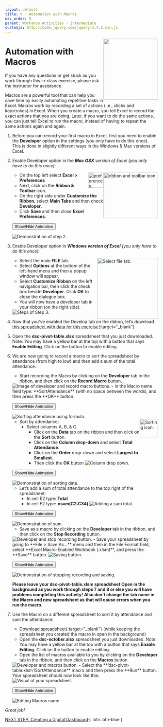 ```yaml
---
layout: default
title: 6 - Automation with Macros
nav_order: 9
parent: Workshop Activities - Intermediate
customjs: http://code.jquery.com/jquery-1.4.2.min.js
---
```

 <img src="images/excel-automation-01.png" style="float:right;width:180px;height:200px;"> 

# Automation with Macros

If you have any questions or get stuck as you work through this in-class exercise, please ask the instructor for assistance.

Macros are a powerful tool that can help you save time by easily automating repetitive tasks in Excel. Macros work by recording a set of actions (i.e., clicks and keystrokes) in Excel. When you create a macro, you tell Excel to record the exact actions that you are doing. Later, if you want to do the same actions, you can just tell Excel to run the macro, instead of having to repeat the same actions again and again.

1. Before you can record your first macro in Excel, first you need to enable the **Developer** option in the settings (you only have to do this once). This is done in slightly different ways in the Windows & Mac versions of Excel.

2. Enable Developer option in the _**Mac OSX** version of Excel  (you only have to do this once):_

    <img src="images/excel-automation-04.png" style="float:right;width:180px;height:150px;" alt="ribbon and toolbar icon">

    <img src="images/excel-automation-03.png" style="float:right;width:50px;height:50px;" alt="preferences."> 

    - On the top left select **Excel > Preferences** 
    - Next, click on the **Ribbon & Toolbar** icon.
    - On the right side under **Customize the Ribbon**, select **Main Tabs** and then check **Developer**.
    - Click **Save** and then close **Excel Preferences**.
  
    <button onclick="toggle('gif1')">Show/Hide Animation</button>
    <div id="gif1">
    <img src="images/excel-automation-05.gif" alt="Demonstration of step 2.">
    </div> 

3. Enable Developer option in _**Windows version of Excel**  (you only have to do this once):_

    <img src="images/excel-automation-02.png" style="float:right;width:200px;height:200px;" alt="Select file tab."> 

    - Select the main **FILE** tab.
    - Select **Options** at the bottom of the left-hand menu and then a popup window will appear.
    - Select **Customize Ribbon** on the left navigation bar, then click the check box beside **Developer**. Click **OK** to close the dialogue box.
    - You will now have a developer tab in your ribbon (on the right side).

    <img src="images/excel-automation-06.png" alt="Steps of Step 3."> 
 
4. Now that you’ve enabled the Develop tab on the ribbon, let’s download [this spreadsheet with data for this exercise](images/dsc-pivot-table.xlsx){:target="_blank"}

5. Open the **dsc-pivot-table.xlsx** spreadsheet that you just downloaded. Note: You may have a yellow bar at the top with a button that says **Enable Editing**. Click on the button to enable editing.

6. We are now going to record a macro to sort the spreadsheet by attendance (from high to low) and then add a sum of the total attendance:
    - Start recording the Macro by clicking on the **Developer** tab in the ribbon, and then click on the **Record Macro** button.
    <img src="images/excel-automation-07.png" alt="Image of developer and record macro buttons."> 
    - In the Macro name field type: **SortAttendance** (with no space between the words), and then press the **OK** button.<br>
  
    <button onclick="toggle('gif2')">Show/Hide Animation</button>
    <div id="gif2">
    <img src="images/excel-automation-08.gif" alt="Sorting attendance using formula."> 
    </div> 

    - Sort by attendance: <img src="images/excel-automation-09.png" style="float:right" width="60" height="60" alt="Sorting icon."><br>
        - Select columns A, B, & C.
            - Click on the **Data** tab on the ribbon and then click on the **Sort** button. 
            - Click on the **Column drop-down** and select **Total Attendance**.
            - Click on the **Order** drop-down and select **Largest to Smallest**. 
            - Then click the **OK** button
              <img src="images/excel-automation-10.png" alt="Column drop down."> 

    <button onclick="toggle('gif3')">Show/Hide Animation</button>
    <div id="gif3">
    <img src="images/excel-automation-11.gif" alt="Demonstration of sorting data.">
    </div> 

    - Let’s add a sum of total attendance to the top right of the spreadsheet:
       - In cell E2 type: **Total**<br>
       - In cell F2 type: **=sum(C2:C34)**
              <img src="images/excel-automation-12.png" alt="Adding a sum total."> 

    <button onclick="toggle('gif4')">Show/Hide Animation</button>
    <div id="gif4">
    <img src="images/excel-automation-13.gif" alt="Demonstration of sum."><br>
    </div>

    - Save as a macro by clicking on the **Developer** tab in the ribbon, and then click on the **Stop Recording** button.
    <img src="images/excel-automation-15.png" alt="Developer and stop recording button."> 
    - Save your spreadsheet by going to **File > Save As…** menu and then in the File Format field, select **Excel Macro-Enabled Workbook (.xlsm)**, and press the **Save** button.
    <img src="images/excel-automation-14.png" alt="Saving button."> 

    <button onclick="toggle('gif5')">Show/Hide Animation</button>
    <div id="gif5">
    <img src="images/excel-automation-16.gif" alt="Demonstration of stopping recording and saving."> <br>
    </div> 

    **Please leave your dsc-pivot-table.xlsm spreadsheet Open in the background as you work through steps 7 and 8 or else you will have problems completing this activity!** 
    **Also don't change the tab name in the Macro and new spreadsheet as that will cause errors when you run the macro.**

7. Use the Macro on a different spreadsheet to sort it by attendance and sum the attendance:
    - [Download spreadsheet](docs/dsc-october.xlsx){:target="_blank"} (while keeping the spreadsheet you created the macro in open in the background)
    - Open the **dsc-october.xlsx** spreadsheet you just downloaded. Note: You may have a yellow bar at the top with a button that says **Enable Editing**. Click on the button to enable editing.
    - Open the list of macros available to you by clicking on the **Developer** tab in the ribbon, and then click on the **Macros** button.
    <img src="images/excel-automation-17.png" alt="Developer and macros button.">
    - Select the **‘dsc-pivot-table.xlsm’!SortAttendance** macro and then press the **Run** button. Your spreadsheet should now look like this:
    <img src="images/excel-automation-18.png" alt="Visual of your spreadsheet.">

    <button onclick="toggle('gif6')">Show/Hide Animation</button>
    <div id="gif6">
    <img src="images/excel-automation-19.gif" alt="Editing Macros name."> <br>
    </div> 

_Great job!_

<script>  

    function toggle(input) {
        var x = document.getElementById(input);
        if (x.style.display === "none") {
            x.style.display = "block";
        } else {
            x.style.display = "none";
        }
    }
</script>

[NEXT STEP: Creating a Digital Dashboard](digital-dashboard.html){: .btn .btn-blue }
